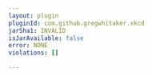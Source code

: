```yaml
---
layout: plugin
pluginId: com.github.gregwhitaker.xkcd
jarSha1: INVALID
isJarAvailable: false
error: NONE
violations: []

---
```

